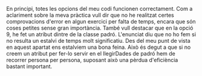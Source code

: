 En principi, totes les opcions del meu codi funcionen correctament. Com a aclariment sobre la meva pràctica vull dir que no he realitzat certes comprovacions d'error en algun exercici per falta de temps, encara que són coses petites sense gran importància.
També vull destacar que en la opció 9, he fet un atribut dintre de la classe padró. L'enunciat diu que no ho fem si no resulta un estalvi de temps molt significatiu. Des del meu punt de vista en aquest apartat ens estalviem una bona feina. Això és degut a que si no creem un atribut per fer-lo servir en el llegirDades de padró hem de recorrer persona per persona, suposant això una pèrdua d'eficiència bastant important.
